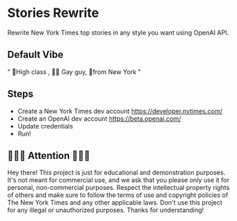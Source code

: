 # Stories Rewrite
Rewrite New York Times top stories in any style you want using OpenAI API.

## Default  Vibe 
" 👠High class , 🏳️‍🌈 Gay guy, 🗽from New York "

## Steps
- Create a New York Times dev account https://developer.nytimes.com/
- Create an OpenAI dev account https://beta.openai.com/
- Update credentials
- Run!

## 👩🏼‍💻 Attention 🧑🏽‍💻
Hey there! This project is just for educational and demonstration purposes. It's not meant for commercial use, and we ask that you please only use it for personal, non-commercial purposes. Respect the intellectual property rights of others and make sure to follow the terms of use and copyright policies of The New York Times and any other applicable laws. Don't use this project for any illegal or unauthorized purposes. Thanks for understanding!